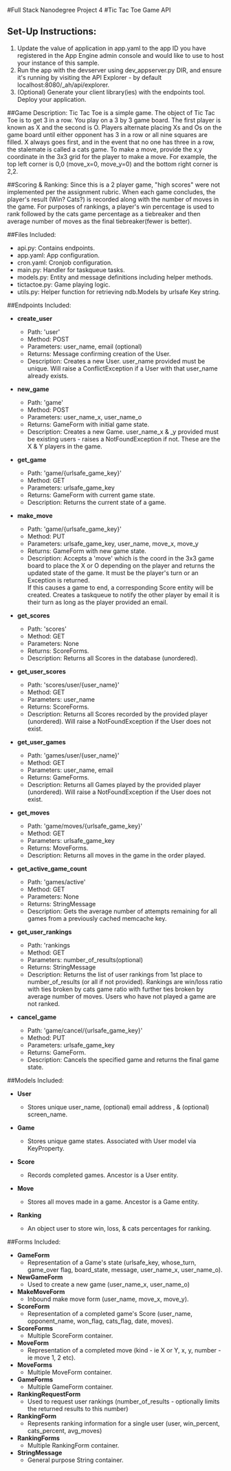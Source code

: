 #Full Stack Nanodegree Project 4
#Tic Tac Toe Game API

## Set-Up Instructions:
1.  Update the value of application in app.yaml to the app ID you have registered
 in the App Engine admin console and would like to use to host your instance of this sample.
1.  Run the app with the devserver using dev_appserver.py DIR, and ensure it's
 running by visiting the API Explorer - by default localhost:8080/_ah/api/explorer.
1.  (Optional) Generate your client library(ies) with the endpoints tool.
 Deploy your application.


##Game Description:
Tic Tac Toe is a simple game. The object of Tic Tac Toe is to get 3 in a
row. You play on a 3 by 3 game board. The first player is known as X
and the second is O. Players alternate placing Xs and Os on the game board
until either opponent has 3 in a row or all nine squares are filled. X
always goes first, and in the event that no one has three in a row, the
stalemate is called a cats game.  To make a move, provide the x,y coordinate
in the 3x3 grid for the player to make a move.  For example, the top left
corner is 0,0 (move_x=0, move_y=0) and the bottom right corner is 2,2.

##Scoring & Ranking:
Since this is a 2 player game, "high scores" were not implemented per the
assignment rubric.  When each game concludes, the player's result (Win? Cats?)
is recorded along with the number of moves in the game.  For purposes of
rankings, a player's win percentage is used to rank followed by the cats
game percentage as a tiebreaker and then average number of moves as the final
tiebreaker(fewer is better).

##Files Included:
 - api.py: Contains endpoints.
 - app.yaml: App configuration.
 - cron.yaml: Cronjob configuration.
 - main.py: Handler for taskqueue tasks.
 - models.py: Entity and message definitions including helper methods.
 - tictactoe.py: Game playing logic.
 - utils.py: Helper function for retrieving ndb.Models by urlsafe Key string.

##Endpoints Included:
 - **create_user**
    - Path: 'user'
    - Method: POST
    - Parameters: user_name, email (optional)
    - Returns: Message confirming creation of the User.
    - Description: Creates a new User. user_name provided must be unique. Will
    raise a ConflictException if a User with that user_name already exists.

 - **new_game**
    - Path: 'game'
    - Method: POST
    - Parameters: user_name_x, user_name_o
    - Returns: GameForm with initial game state.
    - Description: Creates a new Game. user_name_x & _y provided must be
    existing users - raises a NotFoundException if not. These are the X &
    Y players in the game.

 - **get_game**
    - Path: 'game/{urlsafe_game_key}'
    - Method: GET
    - Parameters: urlsafe_game_key
    - Returns: GameForm with current game state.
    - Description: Returns the current state of a game.

 - **make_move**
    - Path: 'game/{urlsafe_game_key}'
    - Method: PUT
    - Parameters: urlsafe_game_key, user_name, move_x, move_y
    - Returns: GameForm with new game state.
    - Description: Accepts a 'move' which is the coord in the 3x3 game board to
    place the X or O depending on the player and returns the updated state of
    the game.  It must be the player's turn or an Exception is returned.  
    If this causes a game to end, a corresponding Score entity will be created.
    Creates a taskqueue to notify the other player by email it is their turn
    as long as the player provided an email.

 - **get_scores**
    - Path: 'scores'
    - Method: GET
    - Parameters: None
    - Returns: ScoreForms.
    - Description: Returns all Scores in the database (unordered).

 - **get_user_scores**
    - Path: 'scores/user/{user_name}'
    - Method: GET
    - Parameters: user_name
    - Returns: ScoreForms.
    - Description: Returns all Scores recorded by the provided player (unordered).
    Will raise a NotFoundException if the User does not exist.

- **get_user_games**
   - Path: 'games/user/{user_name}'
   - Method: GET
   - Parameters: user_name, email
   - Returns: GameForms.
   - Description: Returns all Games played by the provided player (unordered).
   Will raise a NotFoundException if the User does not exist.

- **get_moves**
   - Path: 'game/moves/{urlsafe_game_key}'
   - Method: GET
   - Parameters: urlsafe_game_key
   - Returns: MoveForms.
   - Description: Returns all moves in the game in the order played.

 - **get_active_game_count**
    - Path: 'games/active'
    - Method: GET
    - Parameters: None
    - Returns: StringMessage
    - Description: Gets the average number of attempts remaining for all games
    from a previously cached memcache key.

- **get_user_rankings**
   - Path: 'rankings
   - Method: GET
   - Parameters: number_of_results(optional)
   - Returns: StringMessage
   - Description: Returns the list of user rankings from 1st place to
   number_of_results (or all if not provided).  Rankings are win/loss ratio
   with ties broken by cats game ratio with further ties broken by average
   number of moves.  Users who have not played a game are not ranked.

- **cancel_game**
  - Path: 'game/cancel/{urlsafe_game_key}'
  - Method: PUT
  - Parameters: urlsafe_game_key
  - Returns: GameForm.
  - Description: Cancels the specified game and returns the final game state.

##Models Included:
 - **User**
    - Stores unique user_name, (optional) email address , & (optional)
    screen_name.

 - **Game**
    - Stores unique game states. Associated with User model via KeyProperty.

 - **Score**
    - Records completed games. Ancestor is a User entity.

- **Move**
    - Stores all moves made in a game.  Ancestor is a Game entity.

- **Ranking**
    - An object user to store win, loss, & cats percentages for ranking.

##Forms Included:
 - **GameForm**
    - Representation of a Game's state (urlsafe_key, whose_turn,
    game_over flag, board_state, message, user_name_x, user_name_o).
 - **NewGameForm**
    - Used to create a new game (user_name_x, user_name_o)
 - **MakeMoveForm**
    - Inbound make move form (user_name, move_x, move_y).
 - **ScoreForm**
    - Representation of a completed game's Score (user_name,
    opponent_name, won_flag, cats_flag, date, moves).
 - **ScoreForms**
    - Multiple ScoreForm container.
 - **MoveForm**
    - Representation of a completed move (kind - ie X or Y,
    x, y, number - ie move 1, 2 etc).
 - **MoveForms**
    - Multiple MoveForm container.
 - **GameForms**
    - Multiple GameForm container.
 - **RankingRequestForm**
    - Used to request user rankings (number_of_results - optionally limits
    the returned results to this number)
 - **RankingForm**
    - Represents ranking information for a single user (user, win_percent,
    cats_percent, avg_moves)
 - **RankingForms**
    - Multiple RankingForm container.
 - **StringMessage**
    - General purpose String container.
